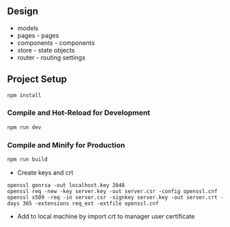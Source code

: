 ## Design

- models
- pages - pages
- components - components
- store - state objects
- router - routing settings

## Project Setup

```sh
npm install
```

### Compile and Hot-Reload for Development

```sh
npm run dev
```

### Compile and Minify for Production

```sh
npm run build
```

- Create keys and crt

```shell
openssl genrsa -out localhost.key 2048
openssl req -new -key server.key -out server.csr -config openssl.cnf
openssl x509 -req -in server.csr -signkey server.key -out server.crt -days 365 -extensions req_ext -extfile openssl.cnf
```

- Add to local machine by import crt to manager user certificate
